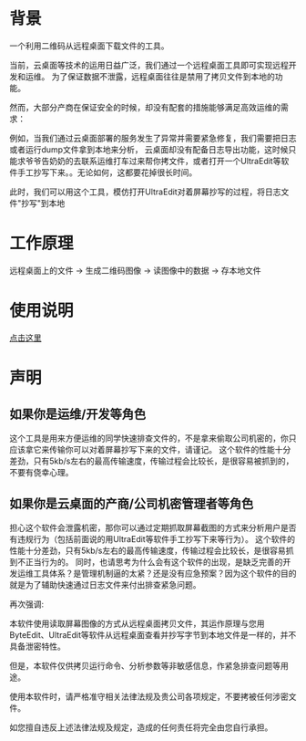 # 背景
一个利用二维码从远程桌面下载文件的工具。

当前，云桌面等技术的运用日益广泛，我们通过一个远程桌面工具即可实现远程开发和运维。
为了保证数据不泄露，远程桌面往往是禁用了拷贝文件到本地的功能。

然而，大部分产商在保证安全的时候，却没有配套的措施能够满足高效运维的需求：

例如，当我们通过云桌面部署的服务发生了异常并需要紧急修复，我们需要把日志或者运行dump文件拿到本地来分析，
云桌面却没有配备日志导出功能，这时候只能求爷爷告奶奶的去联系运维打车过来帮你拷文件，或者打开一个UltraEdit等软件手工抄写下来。。无论如何，这都要花掉很长时间。

此时，我们可以用这个工具，模仿打开UltraEdit对着屏幕抄写的过程，将日志文件"抄写"到本地

# 工作原理
远程桌面上的文件 -> 生成二维码图像 -> 读图像中的数据 -> 存本地文件

# 使用说明

[点击这里](doc/manual.md)


# 声明

## 如果你是运维/开发等角色
这个工具是用来方便运维的同学快速排查文件的，不是拿来偷取公司机密的，你只应该拿它来传输你可以对着屏幕抄写下来的文件，请谨记。
这个软件的性能十分差劲，只有5kb/s左右的最高传输速度，传输过程会比较长，是很容易被抓到的，不要有侥幸心理。

## 如果你是云桌面的产商/公司机密管理者等角色
担心这个软件会泄露机密，那你可以通过定期抓取屏幕截图的方式来分析用户是否有违规行为（包括前面说的用UltraEdit等软件手工抄写下来等行为）。
这个软件的性能十分差劲，只有5kb/s左右的最高传输速度，传输过程会比较长，是很容易抓到不正当行为的。
同时，也请思考为什么会有这个软件的出现，是缺乏完善的开发运维工具体系？是管理机制逼的太紧？还是没有应急预案？因为这个软件的目的就是为了辅助快速通过日志文件来付出排查紧急问题。

再次强调:

本软件使用读取屏幕图像的方式从远程桌面拷贝文件，其运作原理与您用ByteEdit、UltraEdit等软件从远程桌面查看并抄写字节到本地文件是一样的，并不具备泄密特性。

但是，本软件仅供拷贝运行命令、分析参数等非敏感信息，作紧急排查问题等用途。

使用本软件时，请严格准守相关法律法规及贵公司各项规定，不要拷被任何涉密文件。

如您擅自违反上述法律法规及规定，造成的任何责任将完全由您自行承担。

